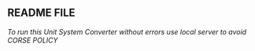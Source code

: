 ## README FILE
*To run this Unit System Converter without errors use local server to avoid CORSE POLICY*
